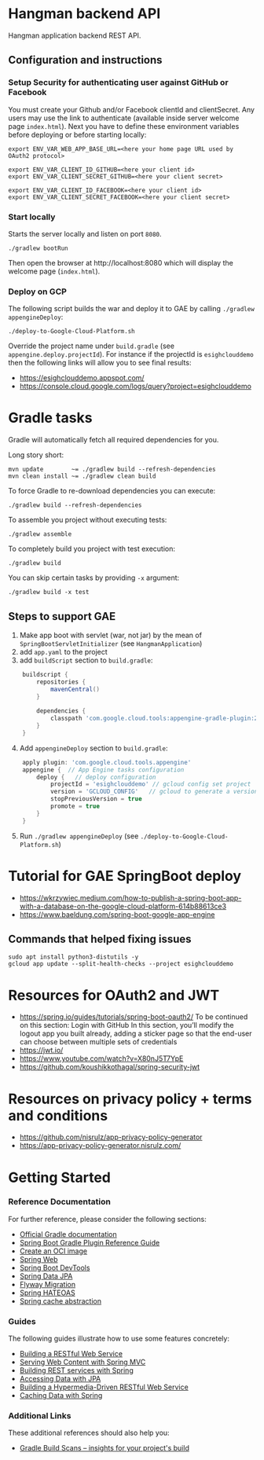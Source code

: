 # Hangman backend API

Hangman application backend REST API.

## Configuration and instructions

### Setup Security for authenticating user against GitHub or Facebook

You must create your Github and/or Facebook clientId and clientSecret. Any users may use the link to authenticate (available inside server welcome page `index.html`).
Next you have to define these environment variables before deploying or before starting locally:

    export ENV_VAR_WEB_APP_BASE_URL=<here your home page URL used by OAuth2 protocol>

    export ENV_VAR_CLIENT_ID_GITHUB=<here your client id>
    export ENV_VAR_CLIENT_SECRET_GITHUB=<here your client secret>

    export ENV_VAR_CLIENT_ID_FACEBOOK=<here your client id>
    export ENV_VAR_CLIENT_SECRET_FACEBOOK=<here your client secret>

### Start locally

Starts the server locally and listen on port `8080`. 

    ./gradlew bootRun

Then open the browser at http://localhost:8080 which will display the welcome page (`index.html`).

### Deploy on GCP

The following script builds the war and deploy it to GAE by calling `./gradlew appengineDeploy`:

    ./deploy-to-Google-Cloud-Platform.sh

Override the project name under `build.gradle` (see `appengine.deploy.projectId`). For instance if the projectId is `esighclouddemo` then the following links
will allow you to see final results:

* https://esighclouddemo.appspot.com/
* https://console.cloud.google.com/logs/query?project=esighclouddemo

# Gradle tasks

Gradle will automatically fetch all required dependencies for you.

Long story short:

    mvn update        ~= ./gradlew build --refresh-dependencies
    mvn clean install ~= ./gradlew clean build

To force Gradle to re-download dependencies you can execute:

    ./gradlew build --refresh-dependencies

To assemble you project without executing tests:

    ./gradlew assemble

To completely build you project with test execution:

    ./gradlew build

You can skip certain tasks by providing `-x` argument:

    ./gradlew build -x test


## Steps to support GAE

1. Make app boot with servlet (war, not jar) by the mean of `SpringBootServletInitializer` (see `HangmanApplication`)
2. add `app.yaml` to the project
3. add `buildScript` section to `build.gradle`:
```groovy
    buildscript {
        repositories {
            mavenCentral()
        }
    
        dependencies {
            classpath 'com.google.cloud.tools:appengine-gradle-plugin:2.2.0'
        }
    }
```
4. Add `appengineDeploy` section to `build.gradle`:
```groovy
    apply plugin: 'com.google.cloud.tools.appengine'
    appengine {  // App Engine tasks configuration
        deploy {   // deploy configuration
            projectId = 'esighclouddemo' // gcloud config set project
            version = 'GCLOUD_CONFIG'   // gcloud to generate a version
            stopPreviousVersion = true
            promote = true
        }
    }
```
5. Run `./gradlew appengineDeploy` (see `./deploy-to-Google-Cloud-Platform.sh`)

# Tutorial for GAE SpringBoot deploy

* https://wkrzywiec.medium.com/how-to-publish-a-spring-boot-app-with-a-database-on-the-google-cloud-platform-614b88613ce3
* https://www.baeldung.com/spring-boot-google-app-engine

## Commands that helped fixing issues

    sudo apt install python3-distutils -y
    gcloud app update --split-health-checks --project esighclouddemo

# Resources for OAuth2 and JWT

* https://spring.io/guides/tutorials/spring-boot-oauth2/
  To be continued on this section: Login with GitHub
    In this section, you’ll modify the logout app you built already, adding a sticker page so that the end-user can choose between multiple sets of credentials 
* https://jwt.io/
* https://www.youtube.com/watch?v=X80nJ5T7YpE
* https://github.com/koushikkothagal/spring-security-jwt

# Resources on privacy policy + terms and conditions

* https://github.com/nisrulz/app-privacy-policy-generator
* https://app-privacy-policy-generator.nisrulz.com/

# Getting Started

### Reference Documentation
For further reference, please consider the following sections:

* [Official Gradle documentation](https://docs.gradle.org)
* [Spring Boot Gradle Plugin Reference Guide](https://docs.spring.io/spring-boot/docs/2.4.3/gradle-plugin/reference/html/)
* [Create an OCI image](https://docs.spring.io/spring-boot/docs/2.4.3/gradle-plugin/reference/html/#build-image)
* [Spring Web](https://docs.spring.io/spring-boot/docs/2.4.3/reference/htmlsingle/#boot-features-developing-web-applications)
* [Spring Boot DevTools](https://docs.spring.io/spring-boot/docs/2.4.3/reference/htmlsingle/#using-boot-devtools)
* [Spring Data JPA](https://docs.spring.io/spring-boot/docs/2.4.3/reference/htmlsingle/#boot-features-jpa-and-spring-data)
* [Flyway Migration](https://docs.spring.io/spring-boot/docs/2.4.3/reference/htmlsingle/#howto-execute-flyway-database-migrations-on-startup)
* [Spring HATEOAS](https://docs.spring.io/spring-boot/docs/2.4.3/reference/htmlsingle/#boot-features-spring-hateoas)
* [Spring cache abstraction](https://docs.spring.io/spring-boot/docs/2.4.3/reference/htmlsingle/#boot-features-caching)

### Guides
The following guides illustrate how to use some features concretely:

* [Building a RESTful Web Service](https://spring.io/guides/gs/rest-service/)
* [Serving Web Content with Spring MVC](https://spring.io/guides/gs/serving-web-content/)
* [Building REST services with Spring](https://spring.io/guides/tutorials/bookmarks/)
* [Accessing Data with JPA](https://spring.io/guides/gs/accessing-data-jpa/)
* [Building a Hypermedia-Driven RESTful Web Service](https://spring.io/guides/gs/rest-hateoas/)
* [Caching Data with Spring](https://spring.io/guides/gs/caching/)

### Additional Links
These additional references should also help you:

* [Gradle Build Scans – insights for your project's build](https://scans.gradle.com#gradle)

